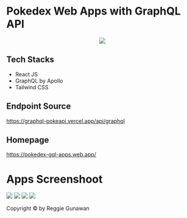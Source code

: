 # Pokedex Web Apps with GraphQL API

<p align="center">
<img src="https://user-images.githubusercontent.com/44907916/138146287-5176add4-c9c6-4429-9f92-f795be725ae6.png"
</p>

## Tech Stacks

- React JS
- GraphQL by Apollo
- Tailwind CSS

## Endpoint Source

https://graphql-pokeapi.vercel.app/api/graphql

## Homepage

https://pokedex-gql-apps.web.app/

# Apps Screenshoot

<p float="left">
 <img src="https://user-images.githubusercontent.com/44907916/138203184-c7558430-a480-44ac-a592-0ce467a59072.PNG"/>
 <img src="https://user-images.githubusercontent.com/44907916/138203239-68a1f55e-b27f-46fa-a093-6d4c9d0532ee.PNG" />
 <img src="https://user-images.githubusercontent.com/44907916/138204307-44d86295-bd9f-46f1-a21e-95995e98aa2c.PNG" />
 <img src="https://user-images.githubusercontent.com/44907916/138204358-d2e2e035-8b66-4030-bb58-92bfe784f6c1.PNG" /> 

</p>

Copyright © by Reggie Gunawan
